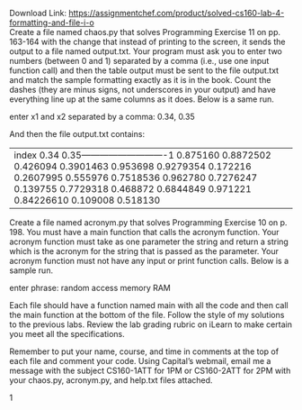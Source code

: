 Download Link: https://assignmentchef.com/product/solved-cs160-lab-4-formatting-and-file-i-o
<br>
Create a file named chaos.py that solves Programming Exercise 11 on pp. 163-164 with the change that instead of printing to the screen, it sends the output to a file named output.txt. Your program must ask you to enter two numbers (between 0 and 1) separated by a comma (i.e., use one input function call) and then the table output must be sent to the file output.txt and match the sample formatting exactly as it is in the book. Count the dashes (they are minus signs, not underscores in your output) and have everything line up at the same columns as it does. Below is a same run.

enter x1 and x2 separated by a comma: 0.34, 0.35

And then the file output.txt contains:

<table width="623">

 <tbody>

  <tr>

   <td width="623">index           0.34                    0.35—————————-1                0.875160 0.8872502                0.426094 0.3901463                0.953698 0.9279354                0.172216 0.2607995                0.555976 0.7518536                0.962780 0.7276247                0.139755 0.7729318                0.468872 0.6844849                0.971221 0.84226610             0.109008 0.518130</td>

  </tr>

 </tbody>

</table>

Create a file named acronym.py that solves Programming Exercise 10 on p. 198. You must have a main function that calls the acronym function. Your acronym function must take as one parameter the string and return a string which is the acronym for the string that is passed as the parameter. Your acronym function must not have any input or print function calls. Below is a sample run.

enter phrase: random access memory RAM

Each file should have a function named main with all the code and then call the main function at the bottom of the file. Follow the style of my solutions to the previous labs. Review the lab grading rubric on iLearn to make certain you meet all the specifications.

Remember to put your name, course, and time in comments at the top of each file and comment your code. Using Capital’s webmail, email me a message with the subject CS160-1ATT for 1PM or CS160-2ATT for 2PM with your chaos.py, acronym.py, and help.txt files attached.

1